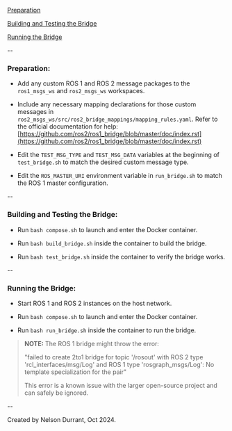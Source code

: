 [Preparation](https://github.com/snelsondurrant/simple_ros1_bridge?tab=readme-ov-file#preparation)

[Building and Testing the Bridge](https://github.com/snelsondurrant/simple_ros1_bridge?tab=readme-ov-file#building-and-testing-the-bridge)

[Running the Bridge](https://github.com/snelsondurrant/simple_ros1_bridge?tab=readme-ov-file#running-the-bridge)

--

### Preparation:

- Add any custom ROS 1 and ROS 2 message packages to the `ros1_msgs_ws` and `ros2_msgs_ws` workspaces.

- Include any necessary mapping declarations for those custom messages in `ros2_msgs_ws/src/ros2_bridge_mappings/mapping_rules.yaml`. Refer to the official documentation for help: [https://github.com/ros2/ros1_bridge/blob/master/doc/index.rst](https://github.com/ros2/ros1_bridge/blob/master/doc/index.rst)

- Edit the `TEST_MSG_TYPE` and `TEST_MSG_DATA` variables at the beginning of `test_bridge.sh` to match the desired custom message type.

- Edit the `ROS_MASTER_URI` environment variable in `run_bridge.sh` to match the ROS 1 master configuration.

--

### Building and Testing the Bridge:

- Run `bash compose.sh` to launch and enter the Docker container.

- Run `bash build_bridge.sh` inside the container to build the bridge.

- Run `bash test_bridge.sh` inside the container to verify the bridge works.

--
  
### Running the Bridge:

- Start ROS 1 and ROS 2 instances on the host network.

- Run `bash compose.sh` to launch and enter the Docker container.

- Run `bash run_bridge.sh` inside the container to run the bridge.

> **NOTE:** The ROS 1 bridge might throw the error:
> 
> "failed to create 2to1 bridge for topic '/rosout' with ROS 2 type 'rcl_interfaces/msg/Log' and ROS 1 type 'rosgraph_msgs/Log': No template specialization for the pair"
> 
> This error is a known issue with the larger open-source project and can safely be ignored.

--

Created by Nelson Durrant, Oct 2024.
